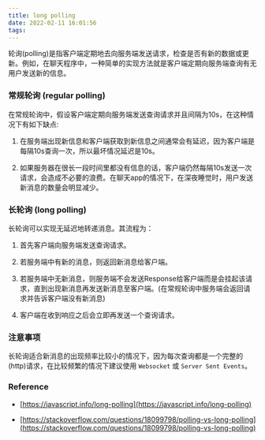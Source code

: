 ```yaml
---
title: long polling
date: 2022-02-11 16:01:56
tags:
---
```


轮询(polling)是指客户端定期地去向服务端发送请求，检查是否有新的数据或更新。例如，在聊天程序中，一种简单的实现方法就是客户端定期向服务端查询有无用户发送新的信息。

### 常规轮询 (regular polling)

在常规轮询中，假设客户端定期向服务端发送查询请求并且间隔为10s，在这种情况下有如下缺点:

1. 在服务端出现新信息和客户端获取到新信息之间通常会有延迟，因为客户端是每隔10s查询一次，所以最坏情况延迟是10s。

2. 如果服务器在很长一段时间里都没有信息的话，客户端仍然每隔10s发送一次请求，会造成不必要的浪费。在聊天app的情况下，在深夜睡觉时，用户发送新消息的数量会明显减少。

### 长轮询 (long polling)

长轮询可以实现无延迟地转递消息。其流程为：

1. 首先客户端向服务端发送查询请求。

2. 若服务端中有新的消息，则返回新消息给客户端。

3. 若服务端中无新消息，则服务端不会发送Response给客户端而是会挂起该请求，直到出现新消息再发送新消息至客户端。(在常规轮询中服务端会返回请求并告诉客户端没有新消息)

4. 客户端在收到响应之后会立即再发送一个查询请求。

### 注意事项

长轮询适合新消息的出现频率比较小的情况下，因为每次查询都是一个完整的(http)请求，在比较频繁的情况下建议使用 `Websocket` 或 `Server Sent Events`。

### Reference

* [https://javascript.info/long-polling](https://javascript.info/long-polling)

* [https://stackoverflow.com/questions/18099798/polling-vs-long-polling](https://stackoverflow.com/questions/18099798/polling-vs-long-polling)
